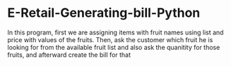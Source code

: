 # E-Retail-Generating-bill-Python
In this program, first we are assigning items with fruit names using list and price with values of the fruits. Then, ask the customer which fruit he is looking for from the available fruit list and also ask the quanitity for those fruits, and afterward create the bill for that

